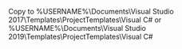Copy to
%USERNAME%\Documents\Visual Studio 2017\Templates\ProjectTemplates\Visual C#
or
%USERNAME%\Documents\Visual Studio 2019\Templates\ProjectTemplates\Visual C#